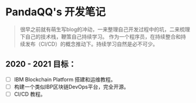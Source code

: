# PandaQQ's 开发笔记

> 很早之前就有萌生写blog的冲动，一来整理自己开发过程中的坑，二来梳理下自己的技术栈，鞭策自己持续学习。 作为一个程序员，在持续整合和持续发布（CI/CD）的概念推动下。持续学习自然是必不可少。


## 2020 - 2021 目标：
- [ ] IBM Blockchain Platform 搭建和运维教程。
- [ ] 构建一个类似IBP区块链DevOps平台，完全开源。
- [ ] CI/CD 教程。